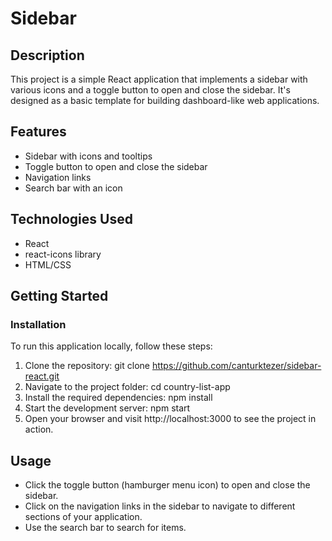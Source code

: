 # Sidebar

## Description

This project is a simple React application that implements a sidebar with various icons and a toggle button to open and close the sidebar. It's designed as a basic template for building dashboard-like web applications.

## Features
- Sidebar with icons and tooltips
- Toggle button to open and close the sidebar
- Navigation links
- Search bar with an icon

## Technologies Used
- React
- react-icons library
- HTML/CSS

## Getting Started

### Installation
To run this application locally, follow these steps:
1. Clone the repository: git clone https://github.com/canturktezer/sidebar-react.git
2. Navigate to the project folder: cd country-list-app
3. Install the required dependencies: npm install
4. Start the development server: npm start
5. Open your browser and visit http://localhost:3000 to see the project in action.

## Usage

- Click the toggle button (hamburger menu icon) to open and close the sidebar.
- Click on the navigation links in the sidebar to navigate to different sections of your application.
- Use the search bar to search for items.
